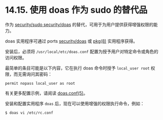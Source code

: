 # 14.15. 使用 doas 作为 sudo 的替代品

作为 [security/sudo security/doas](https://cgit.freebsd.org/ports/tree/security/sudo/pkg-descr) 的替代，可用于为用户提供获得增强权限的能力。

doas 实用程序可通过 ports [security/doas](https://cgit.freebsd.org/ports/tree/security/doas/pkg-descr) 或 [pkg(8)](https://www.freebsd.org/cgi/man.cgi?query=pkg&sektion=8&format=html) 实用程序获得。

安装后，必须将 `/usr/local/etc/doas.conf` 配置为授予用户对特定命令或角色的访问权限。

最简单的条目可能是以下内容，它在执行 doas 命令时授予 `local_user root` 权限，而无需询问其密码：

```
permit nopass local_user as root
```

有关更多配置示例，请阅读 [doas.conf(5)](https://www.freebsd.org/cgi/man.cgi?query=doas.conf&sektion=5&format=html)。

安装和配置实用程序 `doas` 后，现在可以使用增强的权限执行命令，例如：

```
$ doas vi /etc/rc.conf
```

